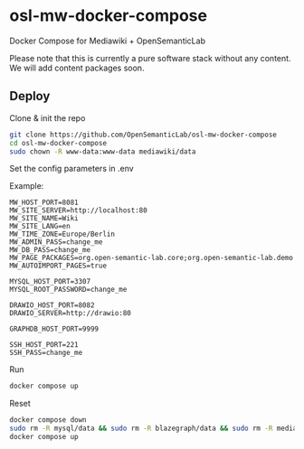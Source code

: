 # osl-mw-docker-compose
Docker Compose for Mediawiki + OpenSemanticLab

Please note that this is currently a pure software stack without any content. 
We will add content packages soon.

## Deploy

Clone & init the repo

```bash
git clone https://github.com/OpenSemanticLab/osl-mw-docker-compose
cd osl-mw-docker-compose
sudo chown -R www-data:www-data mediawiki/data
```

Set the config parameters in .env

Example:
```
MW_HOST_PORT=8081
MW_SITE_SERVER=http://localhost:80
MW_SITE_NAME=Wiki
MW_SITE_LANG=en
MW_TIME_ZONE=Europe/Berlin
MW_ADMIN_PASS=change_me
MW_DB_PASS=change_me
MW_PAGE_PACKAGES=org.open-semantic-lab.core;org.open-semantic-lab.demo
MW_AUTOIMPORT_PAGES=true

MYSQL_HOST_PORT=3307
MYSQL_ROOT_PASSWORD=change_me

DRAWIO_HOST_PORT=8082
DRAWIO_SERVER=http://drawio:80

GRAPHDB_HOST_PORT=9999

SSH_HOST_PORT=221
SSH_PASS=change_me
```

Run

```bash
docker compose up
```

Reset

```bash
docker compose down
sudo rm -R mysql/data && sudo rm -R blazegraph/data && sudo rm -R mediawiki/data/
docker compose up
```
